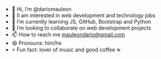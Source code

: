 - 👋 Hi, I’m @dariomauleon
- 👀 II am interested in web development and technology jobs
- 🌱 I’m currently learning JS, GitHub, Bootstrap and Python
- 💞️ I’m looking to collaborate on web development projects
- 📫 How to reach me mauleondario@gmail.com
- 😄 Pronouns: him/he
- ⚡ Fun fact: lover of music and good coffee ☕

<!---
dariomauleon/dariomauleon is a ✨ special ✨ repository because its `README.md` (this file) appears on your GitHub profile.
You can click the Preview link to take a look at your changes.
--->
